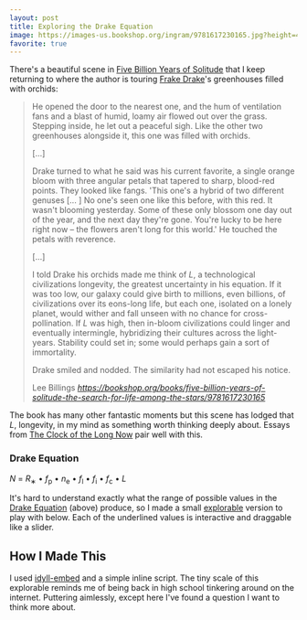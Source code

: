 ```yaml
---
layout: post
title: Exploring the Drake Equation
image: https://images-us.bookshop.org/ingram/9781617230165.jpg?height=400&v=v2
favorite: true
---
```


There's a beautiful scene in [Five Billion Years of Solitude](https://bookshop.org/books/five-billion-years-of-solitude-the-search-for-life-among-the-stars/9781617230165) that I keep returning to where the author is touring [Frake Drake](https://en.wikipedia.org/wiki/Frank_Drake)'s greenhouses filled with orchids:

<blockquote class="quoteback" darkmode="true" data-title="Five Billion Years of Solitude, page 37-38" data-author="Lee Billings" cite="https://bookshop.org/books/five-billion-years-of-solitude-the-search-for-life-among-the-stars/9781617230165">
<div>
<p>He opened the door to the nearest one, and the hum of ventilation fans and a blast of humid, loamy air flowed out over the grass. Stepping inside, he let out a peaceful sigh. Like the other two greenhouses alongside it, this one was filled with orchids.</p>
[...]
<p>Drake turned to what he said was his current favorite, a single orange bloom with three angular petals
that tapered to sharp, blood-red points. They looked like fangs. 'This one's a hybrid of two different genuses [... ] No one's seen one like this before, with this red. It wasn't blooming yesterday. Some of these only blossom one day out of the year, and the next day they're gone. You're lucky to be here right now – the flowers aren't long for this world.' He touched the petals with reverence.</p>
[...]
<p>I told Drake his orchids made me think of <i>L</i>, a technological civilizations longevity, the greatest uncertainty in his equation. If it was too low, our galaxy could give birth to millions, even billions, of civilizations over its eons-long life, but each one, isolated on a lonely planet, would wither and fall unseen with no chance for cross-pollination. If <i>L</i> was high, then in-bloom civilizations could linger and eventually intermingle, hybridizing their cultures across the light-years. Stability could set in; some would perhaps gain a sort of immortality.</p>
<p>Drake smiled and nodded. The similarity had not escaped his notice.</p>
</div>
<footer>Lee Billings<cite> <a href="https://bookshop.org/books/five-billion-years-of-solitude-the-search-for-life-among-the-stars/9781617230165">https://bookshop.org/books/five-billion-years-of-solitude-the-search-for-life-among-the-stars/9781617230165</a></cite></footer>
</blockquote><script src="https://cdn.jsdelivr.net/gh/Blogger-Peer-Review/quotebacks@1/quoteback.js"></script>

The book has many other fantastic moments but this scene has lodged that _L_, longevity, in my mind as something worth thinking deeply about. Essays from [The Clock of the Long Now](https://bookshop.org/books/the-clock-of-the-long-now-time-and-responsibility/9780465007806) pair well with this. 

### Drake Equation 

_N_ = _R_<sub>∗</sub> &bull; _f_<sub>p</sub> &bull; _n_<sub>e</sub> &bull; _f_<sub>l</sub> &bull; _f_<sub>i</sub> &bull; _f_<sub>c</sub> &bull; _L_

It's hard to understand exactly what the range of possible values in the [Drake Equation](https://en.wikipedia.org/wiki/Drake_equation) (above) produce, so I made a small [explorable](https://explorabl.es) version to play with below. Each of the underlined values is interactive and draggable like a slider.

<span id="interactive-article-anchor"></span>

<script src="/assets/idyll-embed.min.js"></script>
<script>
    // From https://en.wikipedia.org/wiki/Drake_equation
    // The Drake equation is: N = R∗ ⋅ fp ⋅ ne ⋅ fl ⋅ fi ⋅ fc ⋅ L
    // N = the number of civilizations in our galaxy with which communication might be possible
    // R∗ = the average rate of star formation in our Galaxy
    // fp = the fraction of those stars that have planets
    // ne = the average number of planets that can potentially support life per star that has planets
    // fl = the fraction of planets that could support life that actually develop life at some point
    // fi = the fraction of planets with life that actually go on to develop intelligent life (civilizations)
    // fc = the fraction of civilizations that develop a technology that releases detectable signs of their existence into space
    // L = the length of time for which such civilizations release detectable signals into space

    // Find the element where Idyll will inject content.
    var articleAnchor = document.getElementById('interactive-article-anchor');

    // Get your markup.
    var idyllMarkup = '\
    [var name:"R" value:3 /] \
    [i]R[/i][sub]∗[/sub] = [Dynamic value:R min:0 max:25 format:"d" /] the average rate of star formation in our Galaxy. \
    [br /] \
    [var name:"fp" value:0.95 /] \
    [i]f[/i][sub]p[/sub] = [Dynamic value:fp min:0 max:1 step:"0.01" format:"0.0%" /] the fraction of those stars that have planets. \
    [br /] \
    [var name:"ne" value:5 /] \
    [i]n[/i][sub]e[/sub] = [Dynamic value:ne min:0 max:100 format:"d" /] the average number of planets that can potentially support life per star that has planets. \
    [br /] \
    [var name:"fl" value:0.5 /] \
    [i]f[/i][sub]l[/sub] = [Dynamic value:fl min:0 max:1 step:"0.01" format:"0.0%" /] the fraction of planets that could support life that actually develop life at some point. \
    [br /] \
    [var name:"fi" value:0.5 /] \
    [i]f[/i][sub]i[/sub] = [Dynamic value:fi min:0 max:1 step:"0.01" format:"0.0%" /] the fraction of planets with life that actually go on to develop intelligent life (civilizations). \
    [br /] \
    [var name:"fc" value:0.5 /] \
    [i]f[/i][sub]c[/sub] = [Dynamic value:fc min:0 max:1 step:"0.01" format:"0.0%" /] the fraction of civilizations that develop a technology that releases detectable signs of their existence into space. \
    [br /] \
    [var name:"L" value:1000 /] \
    [i]L[/i] = [Dynamic value:L min:0 max:1000000 step:"100" format:"d" /] the length of time for which such civilizations release detectable signals into space. \
    [br /] \
    [derived name:"N" value:`R * fp * ne * fl * fi * fc * L` /] \
    [i]N[/i] = [Display value:N format:"d" /] the number of civilizations in our galaxy with which communication might be possible.';

    // Instantiate the Idyll runtime.
    Idyll.render(idyllMarkup, articleAnchor);
</script>

## How I Made This
I used [idyll-embed](https://github.com/idyll-lang/idyll-embed) and a simple inline script. The tiny scale of this explorable reminds me of being back in high school tinkering around on the internet. Puttering aimlessly, except here I've found a question I want to think more about.